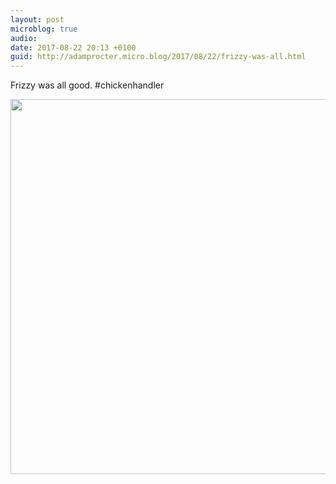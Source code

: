 ```yaml
---
layout: post
microblog: true
audio: 
date: 2017-08-22 20:13 +0100
guid: http://adamprocter.micro.blog/2017/08/22/frizzy-was-all.html
---
```

Frizzy was all good. #chickenhandler 

<img src="http://discursive.adamprocter.co.uk/uploads/2017/bb083fa487.jpg" width="600" height="600" />

